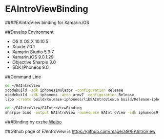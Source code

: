 EAIntroViewBinding
===

####EAIntroView binding for Xamarin.iOS

##Develop Environment
* OS X OS X 10.10.5 
* Xcode 7.0.1
* Xamarin Studio 5.9.7
* Xamarin.iOS 9.0.1.29
* Objective Sharpie 3.0
* SDK IPhoneos 9.0

##Command Line
```bash
cd ~/EAIntroView
xcodebuild -sdk iphonesimulator -configuration Release
xcodebuild -sdk iphoneos -arch armv7 -configuration Release
lipo -create build/Release-iphoneos/libEAIntroView.a build/Release-iphonesimulator/libEAIntroView.a -output EAIntroViewSDK.a

cd ~/EAIntroView/EAIntroViewBinding
sharpie bind -output EAIntroView -namespace EAIntroView -sdk iphoneos9.0 ~/EAIntroView/EAIntroView/EAIntroView.h
```

###Binding by cxzhe [Weibo](http://weibo.com/deepbass)

##Github page of EAIntroView is https://github.com/magerate/EAIntroView
